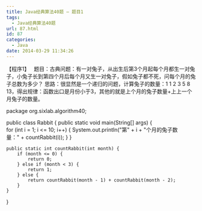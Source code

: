```yaml
---
title: Java经典算法40题 – 题目1
tags:
  - Java经典算法40题
url: 87.html
id: 87
categories:
  - Java
date: 2014-03-29 11:34:26
---
```


【程序1】   题目：古典问题：有一对兔子，从出生后第3个月起每个月都生一对兔子，小兔子长到第四个月后每个月又生一对兔子，假如兔子都不死，问每个月的兔子总数为多少？ 思路：很显然是一个递归的问题，计算兔子的数量：1 1 2 3 5 8 13，得出规律：函数出口是月份小于3，其他的就是上个月的兔子数量+上上一个月兔子的数量。

package org.sixlab.algorithm40;

public class Rabbit {
	public static void main(String\[\] args) {
		for (int i = 1; i <= 10; i++) {
			System.out.println("第" + i + "个月的兔子数量：" + countRabbit(i));
		}
	}
	
	public static int countRabbit(int month) {
		if (month <= 0) {
			return 0;
		} else if (month < 3) {
			return 1;
		} else {
			return countRabbit(month - 1) + countRabbit(month - 2);
		}
	}
}